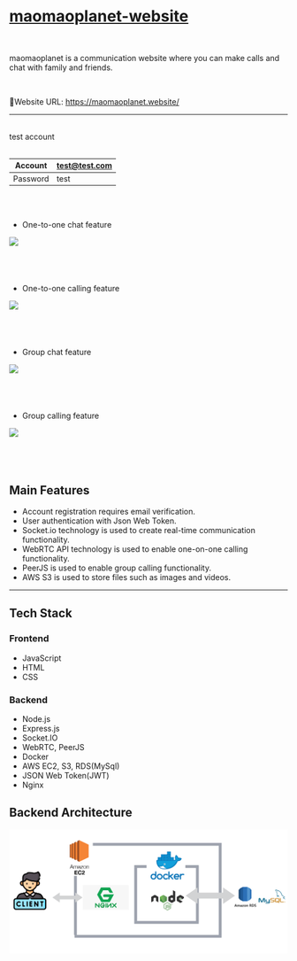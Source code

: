 # [maomaoplanet-website](https://maomaoplanet.website/)


<br/>

maomaoplanet is a communication website where you can make calls and chat with family and friends.

<br/>

🔗Website URL: https://maomaoplanet.website/

<hr/>
<br/>
test account
<br/>
<br/>


| Account  	| test@test.com |
|-----------|---------------|
|  Password |test           |


<br/>
<br/>

* One-to-one chat feature

![](static/images/single_chat.gif)
<br/>
<br/>
<br/>
<br/>

* One-to-one calling feature

![](static/images/phone_call.gif)
<br/>
<br/>
<br/>
<br/>

* Group chat feature

![](static/images/group_chat.gif)
<br/>
<br/>
<br/>
<br/>

* Group calling feature

![](static/images/group_call.gif)
<br/>
<br/>
<br/>
<br/>


## Main Features

* Account registration requires email verification.
* User authentication with Json Web Token.
* Socket.io technology is used to create real-time communication functionality.
* WebRTC API technology is used to enable one-on-one calling functionality.
* PeerJS is used to enable group calling functionality.
* AWS S3 is used to store files such as images and videos.
<hr/>

## Tech Stack
### Frontend
* JavaScript
* HTML
* CSS


### Backend
* Node.js
* Express.js
* Socket.IO
* WebRTC, PeerJS
* Docker
* AWS EC2, S3, RDS(MySql)
* JSON Web Token(JWT)
* Nginx


## Backend Architecture

![](static/images/fotor_2023-3-3_17_40_52.png)






